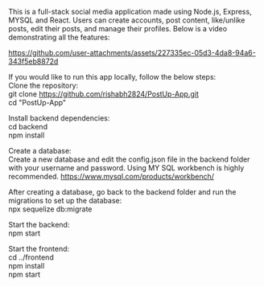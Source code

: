 This is a full-stack social media application made using Node.js, Express, MYSQL and React. Users can create accounts, post content, like/unlike posts, edit their posts, and manage their profiles. Below is a video demonstrating all the features:




https://github.com/user-attachments/assets/227335ec-05d3-4da8-94a6-343f5eb8872d


If you would like to run this app locally, follow the below steps:   
Clone the repository:   
  git clone https://github.com/rishabh2824/PostUp-App.git   
  cd "PostUp-App"

Install backend dependencies:  
  cd backend   
  npm install

Create a database:   
Create a new database and edit the config.json file in the backend folder with your username and password. Using MY SQL workbench is highly recommended.  https://www.mysql.com/products/workbench/

After creating a database, go back to the backend folder and run the migrations to set up the database:   
  npx sequelize db:migrate

Start the backend:   
  npm start

Start the frontend:   
  cd ../frontend   
  npm install   
  npm start
